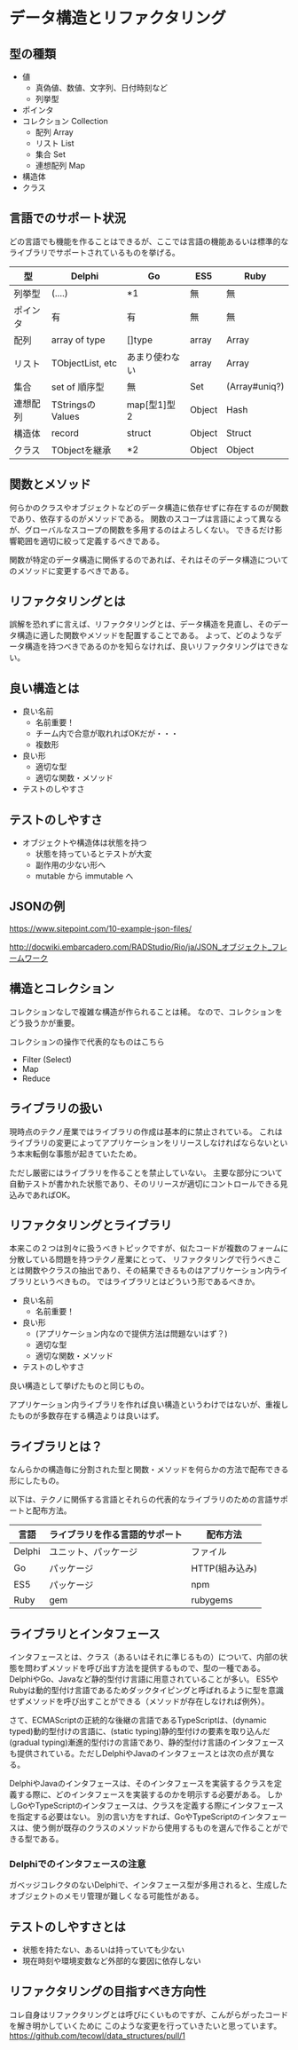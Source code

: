 # データ構造とリファクタリング

## 型の種類

- 値
  - 真偽値、数値、文字列、日付時刻など
  - 列挙型
- ポインタ
- コレクション Collection
    - 配列 Array
    - リスト List
    - 集合 Set
    - 連想配列 Map
- 構造体
- クラス

## 言語でのサポート状況

どの言語でも機能を作ることはできるが、ここでは言語の機能あるいは標準的なライブラリでサポートされているものを挙げる。

型 | Delphi | Go | ES5 | Ruby
--|-------|-------|-------|-------
列挙型 | (....) | *1 | 無 | 無
ポインタ | 有 | 有 | 無 | 無
配列 | array of type | []type | array | Array
リスト | TObjectList, etc | あまり使わない | array | Array
集合 | set of 順序型 | 無 | Set | (Array#uniq?)
連想配列 | TStringsのValues | map[型1]型2 | Object | Hash
構造体 | record | struct | Object | Struct
クラス | TObjectを継承 | *2 | Object | Object

## 関数とメソッド

何らかのクラスやオブジェクトなどのデータ構造に依存せずに存在するのが関数であり、依存するのがメソッドである。
関数のスコープは言語によって異なるが、グローバルなスコープの関数を多用するのはよろしくない。
できるだけ影響範囲を適切に絞って定義するべきである。

関数が特定のデータ構造に関係するのであれば、それはそのデータ構造についてのメソッドに変更するべきである。


## リファクタリングとは

誤解を恐れずに言えば、リファクタリングとは、データ構造を見直し、そのデータ構造に適した関数やメソッドを配置することである。
よって、どのようなデータ構造を持つべきであるのかを知らなければ、良いリファクタリングはできない。

## 良い構造とは

- 良い名前
    - 名前重要！
    - チーム内で合意が取れればOKだが・・・
    - 複数形
- 良い形
    - 適切な型
    - 適切な関数・メソッド
- テストのしやすさ

## テストのしやすさ

- オブジェクトや構造体は状態を持つ
    - 状態を持っているとテストが大変
    - 副作用の少ない形へ
    - mutable から immutable へ

## JSONの例

https://www.sitepoint.com/10-example-json-files/

http://docwiki.embarcadero.com/RADStudio/Rio/ja/JSON_オブジェクト_フレームワーク


## 構造とコレクション

コレクションなしで複雑な構造が作られることは稀。
なので、コレクションをどう扱うかが重要。

コレクションの操作で代表的なものはこちら

- Filter (Select)
- Map
- Reduce


## ライブラリの扱い

現時点のテクノ産業ではライブラリの作成は基本的に禁止されている。
これはライブラリの変更によってアプリケーションをリリースしなければならないという本末転倒な事態が起きていたため。

ただし厳密にはライブラリを作ることを禁止していない。
主要な部分について自動テストが書かれた状態であり、そのリリースが適切にコントロールできる見込みであればOK。


## リファクタリングとライブラリ

本来この２つは別々に扱うべきトピックですが、似たコードが複数のフォームに分散している問題を持つテクノ産業にとって、
リファクタリングで行うべきことは関数やクラスの抽出であり、その結果できるものはアプリケーション内ライブラリというべきもの。
ではライブラリとはどういう形であるべきか。

- 良い名前
    - 名前重要！
- 良い形
    - (アプリケーション内なので提供方法は問題ないはず？)
    - 適切な型
    - 適切な関数・メソッド
- テストのしやすさ

良い構造として挙げたものと同じもの。

アプリケーション内ライブラリを作れば良い構造というわけではないが、重複したものが多数存在する構造よりは良いはず。

## ライブラリとは？

なんらかの構造毎に分割された型と関数・メソッドを何らかの方法で配布できる形にしたもの。

以下は、テクノに関係する言語とそれらの代表的なライブラリのための言語サポートと配布方法。

言語 | ライブラリを作る言語的サポート | 配布方法
-----|------------|--------------
Delphi | ユニット、パッケージ | ファイル
Go | パッケージ | HTTP(組み込み)
ES5 | パッケージ | npm
Ruby | gem | rubygems

## ライブラリとインタフェース

インタフェースとは、クラス（あるいはそれに準じるもの）について、内部の状態を問わずメソッドを呼び出す方法を提供するもので、型の一種である。
DelphiやGo、Javaなど静的型付け言語に用意されていることが多い。
ES5やRubyは動的型付け言語であるためダックタイピングと呼ばれるように型を意識せずメソッドを呼び出すことができる（メソッドが存在しなければ例外）。

さて、ECMAScriptの正統的な後継の言語であるTypeScriptは、(dynamic typed)動的型付けの言語に、(static typing)静的型付けの要素を取り込んだ(gradual typing)漸進的型付けの言語であり、静的型付け言語のインタフェースも提供されている。ただしDelphiやJavaのインタフェースとは次の点が異なる。

DelphiやJavaのインタフェースは、そのインタフェースを実装するクラスを定義する際に、どのインタフェースを実装するのかを明示する必要がある。
しかしGoやTypeScriptのインタフェースは、クラスを定義する際にインタフェースを指定する必要はない。
別の言い方をすれば、GoやTypeScriptのインタフェースは、使う側が既存のクラスのメソッドから使用するものを選んで作ることができる型である。


### Delphiでのインタフェースの注意

ガベッジコレクタのないDelphiで、インタフェース型が多用されると、生成したオブジェクトのメモリ管理が難しくなる可能性がある。


## テストのしやすさとは

- 状態を持たない、あるいは持っていても少ない
- 現在時刻や環境変数など外部的な要因に依存しない


## リファクタリングの目指すべき方向性

コレ自身はリファクタリングとは呼びにくいものですが、こんがらがったコードを解き明かしていくために
このような変更を行っていきたいと思っています。
https://github.com/tecowl/data_structures/pull/1
